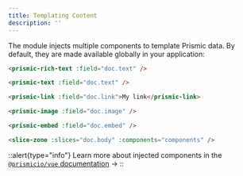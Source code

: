 ```yaml
---
title: Templating Content
description: ''
---
```


The module injects multiple components to template Prismic data. By default, they are made available globally in your application:

```html [*.vue]
<prismic-rich-text :field="doc.text" />

<prismic-text :field="doc.text" />

<prismic-link :field="doc.link">My link</prismic-link>

<prismic-image :field="doc.image" />

<prismic-embed :field="doc.embed" />

<slice-zone :slices="doc.body" :components="components" />
```

::alert{type="info"}
Learn more about injected components in the [`@prismicio/vue` documentation](https://prismic.io/docs/technical-reference/prismicio-vue?version=v3&utm_campaign=devexp&utm_source=nuxt3doc&utm_medium=doc#components-usage) ->
::

